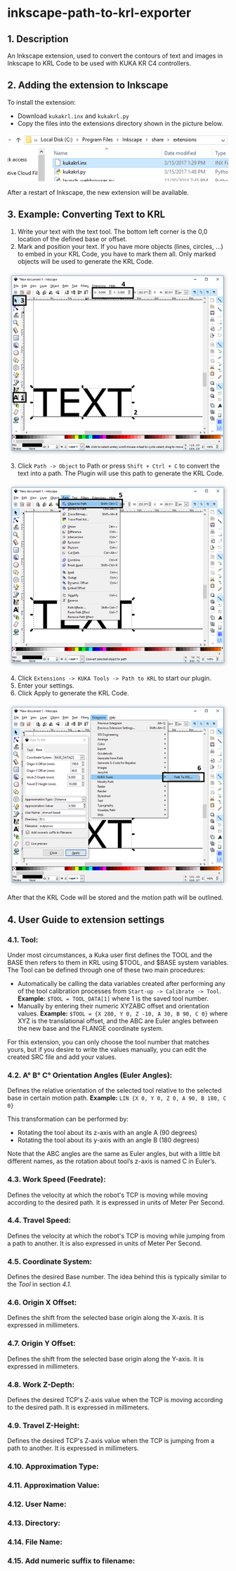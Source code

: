 # inkscape-path-to-krl-exporter

## 1. Description
An Inkscape extension, used to convert the contours of text and images in Inkscape to KRL Code to be used with KUKA KR C4 controllers.


## 2. Adding the extension to Inkscape
To install the extension:
* Download `kukakrl.inx` and `kukakrl.py`
* Copy the files into the extensions directory shown in the picture below.

![c:\Program Files\Inkscape\share\extensions](./screenshots/0.png)

After a restart of Inkscape, the new extension will be available.


## 3. Example: Converting Text to KRL
1. Write your text with the text tool. The bottom left corner is the 0,0 location of the defined base or offset.
2. Mark and position your text. If you have more objects (lines, circles, …) to embed in your KRL Code, you have to mark them all. Only marked objects will be used to generate the KRL Code.

![](./screenshots/1.png)

3. Click `Path -> Object` to Path or press `Shift + Ctrl + C` to convert the text into a path. The Plugin will use this path to generate the KRL Code.

![](./screenshots/2.png)

4. Click `Extensions -> KUKA Tools -> Path to KRL` to start our plugin.
5. Enter your settings.
6. Click Apply to generate the KRL Code.

![](./screenshots/3.png)

After that the KRL Code will be stored and the motion path will be outlined.


## 4. User Guide to extension settings
###   4.1. Tool:
Under most circumstances, a Kuka user first defines the TOOL and the BASE then refers to them in KRL using $TOOL, and $BASE system variables.
The Tool can be defined through one of these two main procedures:
* Automatically be calling the data variables created after performing any of the tool calibration processes from `Start-up -> Calibrate -> Tool`.
**Example:** `$TOOL = TOOL_DATA[1]`  where 1 is the saved tool number.
* Manually by entering their numeric XYZABC offset and orientation values.
**Example:** `$TOOL = {X 280, Y 0, Z -10, A 30, B 90, C 0}` where XYZ is the translational offset, and the ABC are Euler angles between the new base and the FLANGE coordinate system.

For this extension, you can only choose the tool number that matches yours, but if you desire to write the values manually, you can edit the created SRC file and add your values.

###   4.2. A° B° C° Orientation Angles (Euler Angles):
Defines the relative orientation of the selected tool relative to the selected base in certain motion path. 
**Example:** `LIN {X 0, Y 0, Z 0, A 90, B 180, C 0}`

This transformation can be performed by:
* Rotating the tool about its z-axis with an angle A (90 degrees)
* Rotating the tool about its y-axis with an angle B (180 degrees)

Note that the ABC angles are the same as Euler angles, but with a little bit different names, as the rotation about tool’s z-axis is named C in Euler’s.

###   4.3. Work Speed (Feedrate):
Defines the velocity at which the robot's TCP is moving while moving according to the desired path. It is expressed in units of Meter Per Second.

###   4.4. Travel Speed:
Defines the velocity at which the robot's TCP is moving while jumping from a path to another. It is also expressed in units of Meter Per Second.

###   4.5. Coordinate System:
Defines the desired Base number. The idea behind this is typically similar to the *Tool* in section *4.1.*

###   4.6. Origin X Offset:
Defines the shift from the selected base origin along the X-axis. It is expressed in millimeters. 

###   4.7. Origin Y Offset:
Defines the shift from the selected base origin along the Y-axis. It is expressed in millimeters. 

###   4.8. Work Z-Depth:
Defines the desired TCP's Z-axis value when the TCP is moving according to the desired path. It is expressed in millimeters.

###   4.9. Travel Z-Height:
Defines the desired TCP's Z-axis value when the TCP is jumping from a path to another. It is expressed in millimeters.

###   4.10. Approximation Type:

###   4.11. Approximation Value:

###   4.12. User Name:

###   4.13. Directory:

###   4.14. File Name:

###   4.15. Add numeric suffix to filename:

